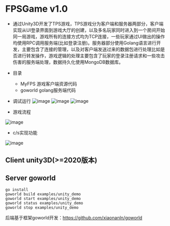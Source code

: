 # FPSGame v1.0

- 通过Unity3D开发了TPS游戏，TPS游戏分为客户端和服务器两部分，客户端实现从UI登录界面到游戏大厅的创建，以及多名玩家同时进入到一个房间开始同一局游戏，游戏所有的连接方式均为TCP连接，一些玩家通过UI做出的操作均使用RPC调用服务端(比如登录注册)。服务器部分使用Golang语言进行开发，主要包含了连接的管理，以及对客户端发送过来的数据包进行处理比如是否进行转发操作，游戏逻辑的处理主要包含了玩家的登录注册请求和一些攻击伤害的服务端处理，数据持久化使用MongoDB数据库。

- 目录
  - MyFPS   游戏客户端资源代码
  - goworld golang服务端代码

- 调试运行
![image](https://user-images.githubusercontent.com/50624154/233821785-b2e06ff4-6518-494a-8ac6-ab4575748716.png)
![image](https://user-images.githubusercontent.com/50624154/233821795-2225e651-0691-41d1-a8a7-f6829203ef34.png)
![image](https://user-images.githubusercontent.com/50624154/233821633-f2ff46d5-0b3f-47c9-88e9-97682eb0be8c.png)

- 游戏流程

![image](https://user-images.githubusercontent.com/50624154/233821957-f9cfe8e4-123b-424a-a777-c9f9f472ce4d.png)

- c/s实现功能

![image](https://user-images.githubusercontent.com/50624154/233821943-52e70d07-d97b-4ba3-ac40-da32c8f20629.png)

## Client unity3D(>=2020版本)
## Server goworld
```
go install
goworld build examples/unity_demo
goworld start examples/unity_demo 
goworld status examples/unity_demo 
goworld stop examples/unity_demo
```

后端基于框架goworld开发：https://github.com/xiaonanln/goworld
